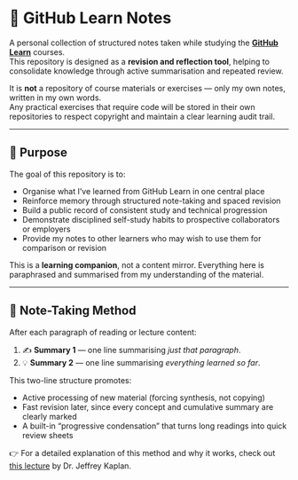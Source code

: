 # 🧠 GitHub Learn Notes

A personal collection of structured notes taken while studying the **[GitHub Learn](https://learn.github.com/)** courses.  
This repository is designed as a **revision and reflection tool**, helping to consolidate knowledge through active summarisation and repeated review.

It is **not** a repository of course materials or exercises — only my own notes, written in my own words.  
Any practical exercises that require code will be stored in their own repositories to respect copyright and maintain a clear learning audit trail.

---

## 🧭 Purpose

The goal of this repository is to:

- Organise what I’ve learned from GitHub Learn in one central place
- Reinforce memory through structured note-taking and spaced revision
- Build a public record of consistent study and technical progression
- Demonstrate disciplined self-study habits to prospective collaborators or employers
- Provide my notes to other learners who may wish to use them for comparison or revision

This is a **learning companion**, not a content mirror. Everything here is paraphrased and summarised from my understanding of the material.

---

## 🧩 Note-Taking Method

After each paragraph of reading or lecture content:
1. ✍️ **Summary 1** — one line summarising *just that paragraph*.  
2. 💡 **Summary 2** — one line summarising *everything learned so far*.  

This two-line structure promotes:
- Active processing of new material (forcing synthesis, not copying)  
- Fast revision later, since every concept and cumulative summary are clearly marked  
- A built-in “progressive condensation” that turns long readings into quick review sheets  

👉 For a detailed explanation of this method and why it works, check out [this lecture](https://www.youtube.com/watch?v=uiNB-6SuqVA) by Dr. Jeffrey Kaplan.


